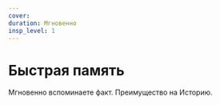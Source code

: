 ```yaml
---
cover:
duration: Мгновенно
insp_level: 1
---
```

# Быстрая память

Мгновенно вспоминаете факт. Преимущество на Историю.

